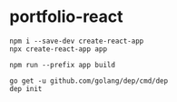 # portfolio-react

```
npm i --save-dev create-react-app
npx create-react-app app
```

```
npm run --prefix app build
```

```
go get -u github.com/golang/dep/cmd/dep
dep init
```